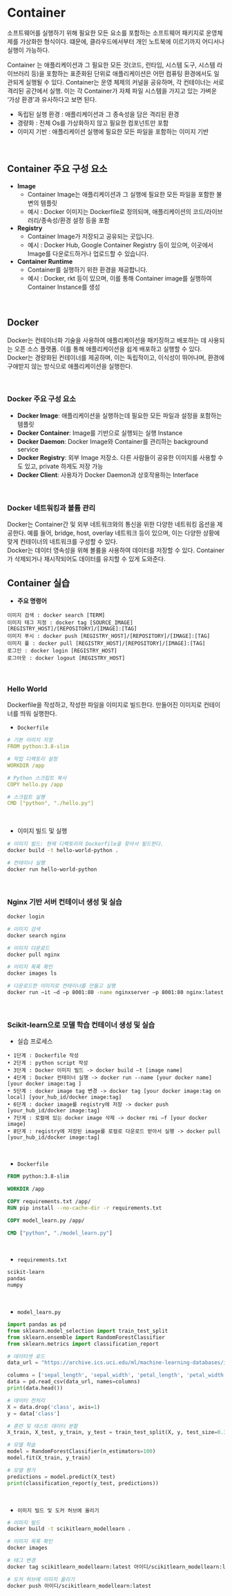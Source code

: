 # Container

소프트웨어를 실행하기 위해 필요한 모든 요소를 포함하는 소프트웨어 패키지로 운영체제를 가상화한 형식이다. 떄문에, 클라우드에서부터 개인 노트북에 이르기까지 어디서나 실행이 가능하다.  

Container 는 애플리케이션과 그 필요한 모든 것(코드, 런타임, 시스템 도구, 시스템 라이브러리 등)을 포함하는 표준화된 단위로 애플리케이션은 어떤 컴퓨팅 환경에서도 일관되게 실행될 수 있다. Container는 운영 체제의 커널을 공유하며, 각 컨테이너는 서로 격리된 공간에서 실행. 이는 각 Container가 자체 파일 시스템을 가지고 있는
가벼운 ‘가상 환경’과 유사하다고 보면 된다.  
 - 독립된 실행 환경 : 애플리케이션과 그 종속성을 담은 격리된 환경
 - 경량화 : 전체 Os를 가상화하지 않고 필요한 컴포넌트만 포함
 - 이미지 기반 : 애플리케이션 실행에 필요한 모든 파일을 포함하는 이미지 기반

<br/>

## Container 주요 구성 요소

 - __Image__
    - Container Image는 애플리케이션과 그 실행에 필요한 모든 파일을 포함한 불변의 템플릿
    - 예시 : Docker 이미지는 Dockerfile로 정의되며, 애플리케이션의 코드/라이브러리/종속성/환경 설정 등을 포함
 - __Registry__
    - Container Image가 저장되고 공유되는 곳입니다.
    - 예시 : Docker Hub, Google Container Registry 등이 있으며, 이곳에서 Image를 다운로드하거나 업로드할 수 있습니다.
 - __Container Runtime__
    - Container를 실행하기 위한 환경을 제공합니다.
    - 예시 : Docker, rkt 등이 있으며, 이를 통해 Container image를 실행하여 Container Instance를 생성

<br/>

## Docker

Docker는 컨테이너화 기술을 사용하여 애플리케이션을 패키징하고 배포하는 데 사용되는 오픈 소스 플랫폼. 이를 통해 애플리케이션을 쉽게 배포하고 실행할 수 있다.  
Docker는 경량화된 컨테이너를 제공하며, 이는 독립적이고, 이식성이 뛰어나며, 환경에 구애받지 않는 방식으로 애플리케이션을 실행한다.  

<br/>

### Docker 주요 구성 요소

 - __Docker Image__: 애플리케이션을 실행하는데 필요한 모든 파일과 설정을 포함하는 템플릿
 - __Docker Container__: Image를 기반으로 실행되는 실행 Instance
 - __Docker Daemon__: Docker Image와 Container를 관리하는 background service
 - __Docker Registry__: 외부 Image 저장소. 다른 사람들이 공유한 이미지를 사용할 수도 있고, private 하게도 저장 가능
 - __Docker Client__: 사용자가 Docker Daemon과 상호작용하는 Interface

<br/>

### Docker 네트워킹과 볼륨 관리

Docker는 Container간 및 외부 네트워크와의 통신을 위한 다양한 네트워킹 옵션을 제공한다. 예를 들어, bridge, host, overlay 네트워크 등이 있으며, 이는 다양한 상황에 맞게 컨테이너의 네트워크를 구성할 수 있다.  
Docker는 데이터 영속성을 위해 볼륨을 사용하여 데이터를 저장할 수 있다. Container가 삭제되거나 재시작되어도 데이터를 유지할 수 있게 도와준다.  

## Container 실습

 - __주요 명령어__
```
이미지 검색 : docker search [TERM]
이미지 태그 지정 : docker tag [SOURCE_IMAGE] [REGISTRY_HOST]/[REPOSITORY]/[IMAGE]:[TAG]
이미지 푸시 : docker push [REGISTRY_HOST]/[REPOSITORY]/[IMAGE]:[TAG]
이미지 풀 : docker pull [REGISTRY_HOST]/[REPOSITORY]/[IMAGE]:[TAG]
로그인 : docker login [REGISTRY_HOST]
로그아웃 : docker logout [REGISTRY_HOST]
```
<br/>

### Hello World

Dockerfile을 작성하고, 작성한 파일을 이미지로 빌드한다. 만들어진 이미지로 컨테이너를 띄워 실행한다.  

 - `Dockerfile`
```yml
# 기본 이미지 지정
FROM python:3.8-slim

# 작업 디렉토리 설정
WORKDIR /app

# Python 스크립트 복사
COPY hello.py /app

# 스크립트 실행
CMD ["python", "./hello.py"]
```
<br/>

 - 이미지 빌드 및 실행
```bash
# 이미지 빌드: 현재 디렉토리의 Dockerfile을 찾아서 빌드한다.
docker build -t hello-world-python .

# 컨테이너 실행
docker run hello-world-python
```
<br/>

### Nginx 기반 서버 컨테이너 생성 및 실습

```bash
docker login

# 이미지 검색
docker search nginx

# 이미지 다운로드
docker pull nginx

# 이미지 목록 확인
docker images ls

# 다운로드한 이미지로 컨테이너를 만들고 실행
docker run –it –d –p 8001:80 -name nginxserver –p 8001:80 nginx:latest &
```

<br/>

### Scikit-learn으로 모델 학습 컨테이너 생성 및 실습

 - 실습 프로세스
```
• 1단계 : Dockerfile 작성
• 2단계 : python script 작성
• 3단계 : Docker 이미지 빌드 -> docker build –t [image name]
• 4단계 : Docker 컨테이너 실행 -> docker run --name [your docker name] [your docker image:tag ]
• 5단계 : docker image tag 변경 -> docker tag [your docker image:tag on local] [your_hub_id/docker image:tag]
• 6단계 : docker image를 registry에 저장 -> docker push [your_hub_id/docker image:tag]
• 7단계 : 로컬에 있는 docker image 삭제 -> docker rmi –f [your docker image]
• 8단계 : registry에 저장된 image를 로컬로 다운로드 받아서 실행 -> docker pull [your_hub_id/docker image:tag]
```
<br/>

 - `Dockerfile`
```dockerfile
FROM python:3.8-slim

WORKDIR /app

COPY requirements.txt /app/
RUN pip install --no-cache-dir -r requirements.txt

COPY model_learn.py /app/

CMD ["python", "./model_learn.py"]
```
<br/>

 - `requirements.txt`
```txt
scikit-learn
pandas
numpy
```
<br/>

 - `model_learn.py`
```python
import pandas as pd
from sklearn.model_selection import train_test_split
from sklearn.ensemble import RandomForestClassifier
from sklearn.metrics import classification_report

# 데이터셋 로드
data_url = "https://archive.ics.uci.edu/ml/machine-learning-databases/iris/iris.data"

columns = ['sepal_length', 'sepal_width', 'petal_length', 'petal_width', 'class']
data = pd.read_csv(data_url, names=columns)
print(data.head())

# 데이터 전처리
X = data.drop('class', axis=1)
y = data['class']

# 훈련 및 테스트 데이터 분할
X_train, X_test, y_train, y_test = train_test_split(X, y, test_size=0.3, random_state=42)

# 모델 학습
model = RandomForestClassifier(n_estimators=100)
model.fit(X_train, y_train)

# 모델 평가
predictions = model.predict(X_test)
print(classification_report(y_test, predictions))
```
<br/>

 - `이미지 빌드 및 도커 허브에 올리기`
```bash
# 이미지 빌드
docker build -t scikitlearn_modellearn .

# 이미지 목록 확인
docker images

# 태그 변경
docker tag scikitlearn_modellearn:latest 아이디/scikitlearn_modellearn:latest

# 도커 허브에 이미지 올리기
docker push 아이디/scikitlearn_modellearn:latest
```

